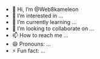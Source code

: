 - 👋 Hi, I’m @Web8kameleon
- 👀 I’m interested in ...
- 🌱 I’m currently learning ...
- 💞️ I’m looking to collaborate on ...
- 📫 How to reach me ...
- 😄 Pronouns: ...
- ⚡ Fun fact: ...

<!---
Web8kameleon/Web8kameleon is a ✨ special ✨ repository because its `README.md` (this file) appears on your GitHub profile.
You can click the Preview link to take a look at your changes.
--->
